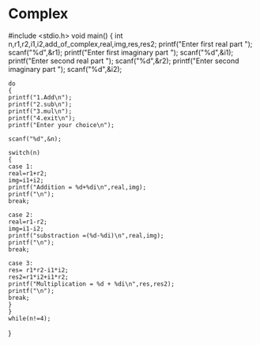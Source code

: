 # Complex
#include <stdio.h>
void main()
 {
    int n,r1,r2,i1,i2,add_of_complex,real,img,res,res2;
    printf("Enter first real part  ");
    scanf("%d",&r1);
    printf("Enter first imaginary part  ");
    scanf("%d",&i1);
    printf("Enter second real part  ");
    scanf("%d",&r2);
    printf("Enter second imaginary  part  ");
    scanf("%d",&i2);
    
    do
    {
    printf("1.Add\n");
    printf("2.sub\n");
    printf("3.mul\n");
    printf("4.exit\n");
    printf("Enter your choice\n");
    
    scanf("%d",&n);
    
    switch(n)
    {
    case 1:
    real=r1+r2;
    img=i1+i2;
    printf("Addition = %d+%di\n",real,img);
    printf("\n");
    break;
    
    case 2:
    real=r1-r2;
    img=i1-i2;
    printf("substraction =(%d-%di)\n",real,img);
    printf("\n");
    break;
    
    case 3:
    res= r1*r2-i1*i2;
    res2=r1*i2+i1*r2;
    printf("Multiplication = %d + %di\n",res,res2);
    printf("\n");
    break;
    }
    }
    while(n!=4);
    
    
}
